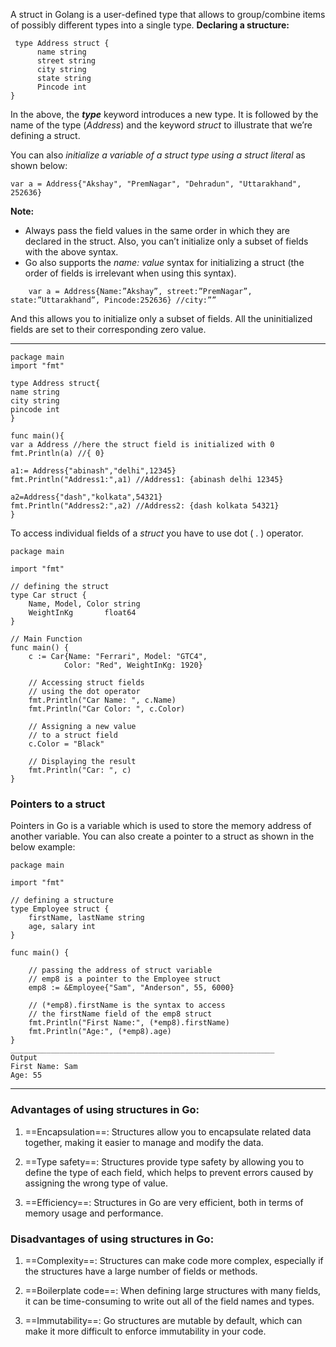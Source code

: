 A struct in Golang is a user-defined type that allows to group/combine items of possibly different types into a single type.
**Declaring a structure:**
```
 type Address struct {
      name string 
      street string
      city string
      state string
      Pincode int
}
```
In the above, the _**type**_ keyword introduces a new type. It is followed by the name of the type (_Address_) and the keyword _struct_ to illustrate that we’re defining a struct.

You can also _initialize a variable of a struct type using a struct literal_ as shown below:
```
var a = Address{"Akshay", "PremNagar", "Dehradun", "Uttarakhand", 252636}
```

**Note:**
- Always pass the field values in the same order in which they are declared in the struct. Also, you can’t initialize only a subset of fields with the above syntax.
- Go also supports the _name: value_ syntax for initializing a struct (the order of fields is irrelevant when using this syntax).
```
	var a = Address{Name:”Akshay”, street:”PremNagar”, state:”Uttarakhand”, Pincode:252636} //city:”” 
```
And this allows you to initialize only a subset of fields. All the uninitialized fields are set to their corresponding zero value.

___
```
package main
import "fmt"

type Address struct{
name string
city string
pincode int
}

func main(){
var a Address //here the struct field is initialized with 0 
fmt.Println(a) //{ 0}

a1:= Address{"abinash","delhi",12345}
fmt.Println("Address1:",a1) //Address1: {abinash delhi 12345}

a2=Address{"dash","kolkata",54321}
fmt.Println("Address2:",a2) //Address2: {dash kolkata 54321}
}
```

To access individual fields of a _struct_ you have to use dot ( . ) operator.
```
package main

import "fmt"

// defining the struct
type Car struct {
	Name, Model, Color string
	WeightInKg		 float64
}

// Main Function
func main() {
	c := Car{Name: "Ferrari", Model: "GTC4",
			Color: "Red", WeightInKg: 1920}

	// Accessing struct fields
	// using the dot operator
	fmt.Println("Car Name: ", c.Name)
	fmt.Println("Car Color: ", c.Color)

	// Assigning a new value
	// to a struct field
	c.Color = "Black"
	
	// Displaying the result
	fmt.Println("Car: ", c)
}

```

### Pointers to a struct

Pointers in Go is a variable which is used to store the memory address of another variable. You can also create a pointer to a struct as shown in the below example:
```
package main

import "fmt"

// defining a structure
type Employee struct {
	firstName, lastName string
	age, salary int
}

func main() {

	// passing the address of struct variable
	// emp8 is a pointer to the Employee struct
	emp8 := &Employee{"Sam", "Anderson", 55, 6000}

	// (*emp8).firstName is the syntax to access
	// the firstName field of the emp8 struct
	fmt.Println("First Name:", (*emp8).firstName)
	fmt.Println("Age:", (*emp8).age)
}
___________________________________________________________
Output
First Name: Sam
Age: 55
```

___
### Advantages of using structures in Go:

1. ==Encapsulation==: Structures allow you to encapsulate related data together, making it easier to manage and modify the data.

2. ==Type safety==: Structures provide type safety by allowing you to define   the type of each field, which helps to prevent errors caused by            assigning the wrong type of value.

3.  ==Efficiency==: Structures in Go are very efficient, both in terms of               memory usage and performance.

### Disadvantages of using structures in Go:

1. ==Complexity==: Structures can make code more complex, especially if the structures have a large number of fields or methods.

2. ==Boilerplate code==: When defining large structures with many fields, it can be time-consuming to write out all of the field names and types.

3. ==Immutability==: Go structures are mutable by default, which can make it more difficult to enforce immutability in your code.